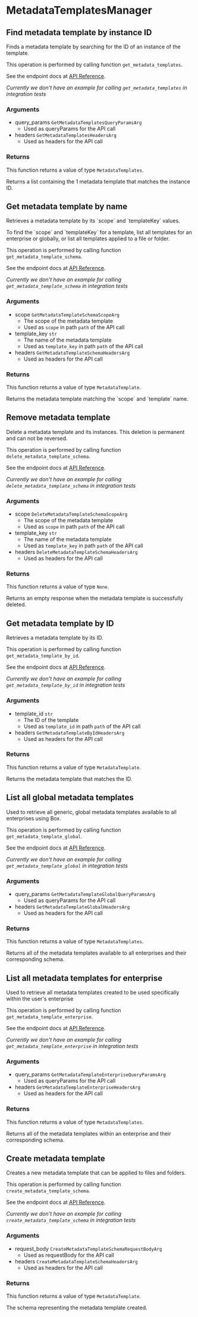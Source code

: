 # MetadataTemplatesManager

## Find metadata template by instance ID

Finds a metadata template by searching for the ID of an instance of the
template.

This operation is performed by calling function `get_metadata_templates`.

See the endpoint docs at
[API Reference](https://developer.box.com/reference/get-metadata-templates/).

*Currently we don't have an example for calling `get_metadata_templates` in integration tests*

### Arguments

- query_params `GetMetadataTemplatesQueryParamsArg`
  - Used as queryParams for the API call
- headers `GetMetadataTemplatesHeadersArg`
  - Used as headers for the API call


### Returns

This function returns a value of type `MetadataTemplates`.

Returns a list containing the 1 metadata template that matches the
instance ID.


## Get metadata template by name

Retrieves a metadata template by its &#x60;scope&#x60; and &#x60;templateKey&#x60; values.

To find the &#x60;scope&#x60; and &#x60;templateKey&#x60; for a template, list all templates for
an enterprise or globally, or list all templates applied to a file or folder.

This operation is performed by calling function `get_metadata_template_schema`.

See the endpoint docs at
[API Reference](https://developer.box.com/reference/get-metadata-templates-id-id-schema/).

*Currently we don't have an example for calling `get_metadata_template_schema` in integration tests*

### Arguments

- scope `GetMetadataTemplateSchemaScopeArg`
  - The scope of the metadata template
  - Used as `scope` in path `path` of the API call
- template_key `str`
  - The name of the metadata template
  - Used as `template_key` in path `path` of the API call
- headers `GetMetadataTemplateSchemaHeadersArg`
  - Used as headers for the API call


### Returns

This function returns a value of type `MetadataTemplate`.

Returns the metadata template matching the &#x60;scope&#x60;
and &#x60;template&#x60; name.


## Remove metadata template

Delete a metadata template and its instances.
This deletion is permanent and can not be reversed.

This operation is performed by calling function `delete_metadata_template_schema`.

See the endpoint docs at
[API Reference](https://developer.box.com/reference/delete-metadata-templates-id-id-schema/).

*Currently we don't have an example for calling `delete_metadata_template_schema` in integration tests*

### Arguments

- scope `DeleteMetadataTemplateSchemaScopeArg`
  - The scope of the metadata template
  - Used as `scope` in path `path` of the API call
- template_key `str`
  - The name of the metadata template
  - Used as `template_key` in path `path` of the API call
- headers `DeleteMetadataTemplateSchemaHeadersArg`
  - Used as headers for the API call


### Returns

This function returns a value of type `None`.

Returns an empty response when the metadata
template is successfully deleted.


## Get metadata template by ID

Retrieves a metadata template by its ID.

This operation is performed by calling function `get_metadata_template_by_id`.

See the endpoint docs at
[API Reference](https://developer.box.com/reference/get-metadata-templates-id/).

*Currently we don't have an example for calling `get_metadata_template_by_id` in integration tests*

### Arguments

- template_id `str`
  - The ID of the template
  - Used as `template_id` in path `path` of the API call
- headers `GetMetadataTemplateByIdHeadersArg`
  - Used as headers for the API call


### Returns

This function returns a value of type `MetadataTemplate`.

Returns the metadata template that matches the ID.


## List all global metadata templates

Used to retrieve all generic, global metadata templates available to all
enterprises using Box.

This operation is performed by calling function `get_metadata_template_global`.

See the endpoint docs at
[API Reference](https://developer.box.com/reference/get-metadata-templates-global/).

*Currently we don't have an example for calling `get_metadata_template_global` in integration tests*

### Arguments

- query_params `GetMetadataTemplateGlobalQueryParamsArg`
  - Used as queryParams for the API call
- headers `GetMetadataTemplateGlobalHeadersArg`
  - Used as headers for the API call


### Returns

This function returns a value of type `MetadataTemplates`.

Returns all of the metadata templates available to all enterprises
and their corresponding schema.


## List all metadata templates for enterprise

Used to retrieve all metadata templates created to be used specifically within
the user&#x27;s enterprise

This operation is performed by calling function `get_metadata_template_enterprise`.

See the endpoint docs at
[API Reference](https://developer.box.com/reference/get-metadata-templates-enterprise/).

*Currently we don't have an example for calling `get_metadata_template_enterprise` in integration tests*

### Arguments

- query_params `GetMetadataTemplateEnterpriseQueryParamsArg`
  - Used as queryParams for the API call
- headers `GetMetadataTemplateEnterpriseHeadersArg`
  - Used as headers for the API call


### Returns

This function returns a value of type `MetadataTemplates`.

Returns all of the metadata templates within an enterprise
and their corresponding schema.


## Create metadata template

Creates a new metadata template that can be applied to
files and folders.

This operation is performed by calling function `create_metadata_template_schema`.

See the endpoint docs at
[API Reference](https://developer.box.com/reference/post-metadata-templates-schema/).

*Currently we don't have an example for calling `create_metadata_template_schema` in integration tests*

### Arguments

- request_body `CreateMetadataTemplateSchemaRequestBodyArg`
  - Used as requestBody for the API call
- headers `CreateMetadataTemplateSchemaHeadersArg`
  - Used as headers for the API call


### Returns

This function returns a value of type `MetadataTemplate`.

The schema representing the metadata template created.


